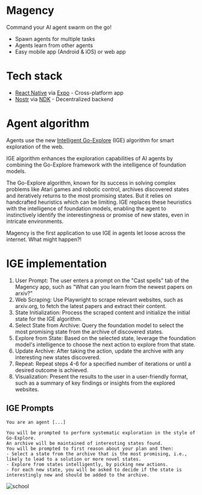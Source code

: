 # Magency

Command your AI agent swarm on the go!

- Spawn agents for multiple tasks
- Agents learn from other agents
- Easy mobile app (Android & iOS) or web app

# Tech stack
- [React Native](https://reactnative.dev/) via [Expo](https://expo.dev/) - Cross-platform app
- [Nostr](https://github.com/nostr-protocol/nostr) via [NDK](https://github.com/nostr-dev-kit/ndk) - Decentralized backend

# Agent algorithm

Agents use the new [Intelligent Go-Explore](https://x.com/jeffclune/status/1797541076024308135) (IGE) algorithm for smart exploration of the web.

IGE algorithm enhances the exploration capabilities of AI agents by combining the Go-Explore framework with the intelligence of foundation models.

The Go-Explore algorithm, known for its success in solving complex problems like Atari games and robotic control, archives discovered states and iteratively returns to the most promising states. But it relies on handcrafted heuristics which can be limiting. IGE replaces these heuristics with the intelligence of foundation models, enabling the agent to instinctively identify the interestingness or promise of new states, even in intricate environments.

Magency is the first application to use IGE in agents let loose across the internet. What might happen?!

# IGE implementation

1. User Prompt: The user enters a prompt on the "Cast spells" tab of the Magency app, such as "What can you learn from the newest papers on arxiv?"
2. Web Scraping: Use Playwright to scrape relevant websites, such as arxiv.org, to fetch the latest papers and extract their content.
3. State Initialization: Process the scraped content and initialize the initial state for the IGE algorithm.
4. Select State from Archive: Query the foundation model to select the most promising state from the archive of discovered states.
5. Explore from State: Based on the selected state, leverage the foundation model's intelligence to choose the next action to explore from that state.
6. Update Archive: After taking the action, update the archive with any interesting new states discovered.
7. Repeat: Repeat steps 4-6 for a specified number of iterations or until a desired outcome is achieved.
8. Visualization: Present the results to the user in a user-friendly format, such as a summary of key findings or insights from the explored websites.

## IGE Prompts
```
You are an agent [...]
```

```
You will be prompted to perform systematic exploration in the style of Go-Explore.
An archive will be maintained of interesting states found.
You will be prompted to first reason about your plan and then:
- Select a state from the archive that is the most promising, i.e., likely to lead to a solution or more novel states.
- Explore from states intelligently, by picking new actions.
- For each new state, you will be asked to decide if the state is interestingly new and should be added to the archive.
```

![school](https://github.com/AtlantisPleb/magency/assets/14167547/e2193a2f-e5e1-43b4-b6cf-67e1d335d524)
